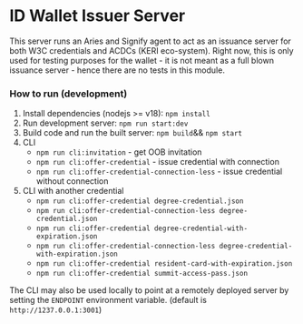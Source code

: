 # ID Wallet Issuer Server
This server runs an Aries and Signify agent to act as an issuance server for both W3C credentials and ACDCs (KERI eco-system).
Right now, this is only used for testing purposes for the wallet - it is not meant as a full blown issuance server - hence there are no tests in this module.

### How to run (development)
1. Install dependencies (nodejs >= v18):
   `npm install`
2. Run development server:
    `npm run start:dev`
3. Build code and run the built server:
   `npm build`&& `npm start`
4. CLI
   - `npm run cli:invitation` - get OOB invitation
   - `npm run cli:offer-credential` - issue credential with connection
   - `npm run cli:offer-credential-connection-less` - issue credential without connection
5. CLI with another credential
   - `npm run cli:offer-credential degree-credential.json`
   - `npm run cli:offer-credential-connection-less degree-credential.json`
   - `npm run cli:offer-credential degree-credential-with-expiration.json`
   - `npm run cli:offer-credential-connection-less degree-credential-with-expiration.json`
   - `npm run cli:offer-credential resident-card-with-expiration.json`
   - `npm run cli:offer-credential summit-access-pass.json`

The CLI may also be used locally to point at a remotely deployed server by setting the `ENDPOINT` environment variable. (default is `http://1237.0.0.1:3001`)
